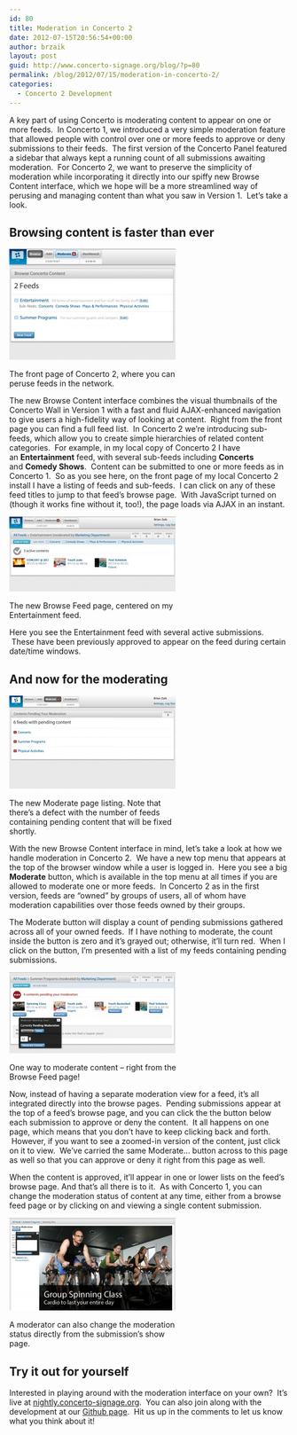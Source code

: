 ```yaml
---
id: 80
title: Moderation in Concerto 2
date: 2012-07-15T20:56:54+00:00
author: brzaik
layout: post
guid: http://www.concerto-signage.org/blog/?p=80
permalink: /blog/2012/07/15/moderation-in-concerto-2/
categories:
  - Concerto 2 Development
---
```

A key part of using Concerto is moderating content to appear on one or more feeds.  In Concerto 1, we introduced a very simple moderation feature that allowed people with control over one or more feeds to approve or deny submissions to their feeds.  The first version of the Concerto Panel featured a sidebar that always kept a running count of all submissions awaiting moderation.  For Concerto 2, we want to preserve the simplicity of moderation while incorporating it directly into our spiffy new Browse Content interface, which we hope will be a more streamlined way of perusing and managing content than what you saw in Version 1.  Let&#8217;s take a look.

## Browsing content is faster than ever

<div id="attachment_96" class="wp-caption alignnone" style="width: 310px">
  <a href="/assets/blog/2012/07/moderate1.jpg"><img class="size-medium wp-image-96" title="Browse Home" alt="" src="/assets/blog/2012/07/moderate1-300x200.jpg" width="300" height="200" /></a>
  
  <p class="wp-caption-text">
    The front page of Concerto 2, where you can peruse feeds in the network.
  </p>
</div>

The new Browse Content interface combines the visual thumbnails of the Concerto Wall in Version 1 with a fast and fluid AJAX-enhanced navigation to give users a high-fidelity way of looking at content.  Right from the front page you can find a full feed list.  In Concerto 2 we&#8217;re introducing sub-feeds, which allow you to create simple hierarchies of related content categories.  For example, in my local copy of Concerto 2 I have an **Entertainment** feed, with several sub-feeds including **Concerts** and **Comedy Shows**.  Content can be submitted to one or more feeds as in Concerto 1.  So as you see here, on the front page of my local Concerto 2 install I have a listing of feeds and sub-feeds.  I can click on any of these feed titles to jump to that feed&#8217;s browse page.  With JavaScript turned on (though it works fine without it, too!), the page loads via AJAX in an instant.

<div id="attachment_95" class="wp-caption alignnone" style="width: 310px">
  <a href="/assets/blog/2012/07/moderate2.jpg"><img class="size-medium wp-image-95" title="Browse Feed page" alt="" src="/assets/blog/2012/07/moderate2-300x135.jpg" width="300" height="135" /></a>
  
  <p class="wp-caption-text">
    The new Browse Feed page, centered on my Entertainment feed.
  </p>
</div>

Here you see the Entertainment feed with several active submissions.  These have been previously approved to appear on the feed during certain date/time windows.

## And now for the moderating

<div id="attachment_94" class="wp-caption alignnone" style="width: 310px">
  <a href="/assets/blog/2012/07/moderate3.jpg"><img class="size-medium wp-image-94" title="Moderate Listing" alt="" src="/assets/blog/2012/07/moderate3-300x168.jpg" width="300" height="168" /></a>
  
  <p class="wp-caption-text">
    The new Moderate page listing. Note that there&#8217;s a defect with the number of feeds containing pending content that will be fixed shortly.
  </p>
</div>

With the new Browse Content interface in mind, let&#8217;s take a look at how we handle moderation in Concerto 2.  We have a new top menu that appears at the top of the browser window while a user is logged in.  Here you see a big **Moderate** button, which is available in the top menu at all times if you are allowed to moderate one or more feeds.  In Concerto 2 as in the first version, feeds are &#8220;owned&#8221; by groups of users, all of whom have moderation capabilities over those feeds owned by their groups.

The Moderate button will display a count of pending submissions gathered across all of your owned feeds.  If I have nothing to moderate, the count inside the button is zero and it&#8217;s grayed out; otherwise, it&#8217;ll turn red.  When I click on the button, I&#8217;m presented with a list of my feeds containing pending submissions.

<div id="attachment_93" class="wp-caption alignnone" style="width: 310px">
  <a href="/assets/blog/2012/07/moderate4.jpg"><img class="size-medium wp-image-93" title="Moderate from browse feed page" alt="" src="/assets/blog/2012/07/moderate4-300x146.jpg" width="300" height="146" /></a>
  
  <p class="wp-caption-text">
    One way to moderate content &#8211; right from the Browse Feed page!
  </p>
</div>

Now, instead of having a separate moderation view for a feed, it&#8217;s all integrated directly into the browse pages.  Pending submissions appear at the top of a feed&#8217;s browse page, and you can click the the button below each submission to approve or deny the content.  It all happens on one page, which means that you don&#8217;t have to keep clicking back and forth.  However, if you want to see a zoomed-in version of the content, just click on it to view.  We&#8217;ve carried the same Moderate&#8230; button across to this page as well so that you can approve or deny it right from this page as well.

When the content is approved, it&#8217;ll appear in one or lower lists on the feed&#8217;s browse page. And that&#8217;s all there is to it.  As with Concerto 1, you can change the moderation status of content at any time, either from a browse feed page or by clicking on and viewing a single content submission.

<div id="attachment_92" class="wp-caption alignnone" style="width: 310px">
  <a href="/assets/blog/2012/07/moderate5.jpg"><img class="size-medium wp-image-92" title="Moderate from submission show page" alt="" src="/assets/blog/2012/07/moderate5-300x167.jpg" width="300" height="167" /></a>
  
  <p class="wp-caption-text">
    A moderator can also change the moderation status directly from the submission&#8217;s show page.
  </p>
</div>

## Try it out for yourself

Interested in playing around with the moderation interface on your own?  It&#8217;s live at [nightly.concerto-signage.org](http://nightly.concerto-signage.org).  You can also join along with the development at our [Github page](https://github.com/concerto/concerto).  Hit us up in the comments to let us know what you think about it!